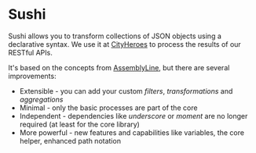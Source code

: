 # Sushi

Sushi allows you to transform collections of JSON objects using a declarative syntax. We use it at [CityHeroes](http://cityhero.es/) to process the results of our RESTful APIs.

It's based on the concepts from [AssemblyLine](https://github.com/cityheroes/assembly-line), but there are several improvements:

- Extensible - you can add your custom *filters*, *transformations* and *aggregations*
- Minimal - only the basic processes are part of the core
- Independent - dependencies like *underscore* or *moment* are no longer required (at least for the core library)
- More powerful - new features and capabilities like variables, the core helper, enhanced path notation


